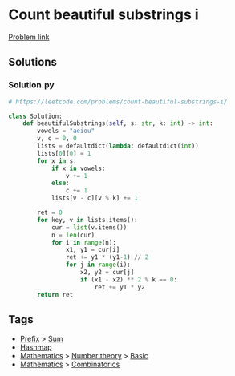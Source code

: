 # Count beautiful substrings i

[Problem link](https://leetcode.com/problems/count-beautiful-substrings-i/)

## Solutions


### Solution.py
```py
# https://leetcode.com/problems/count-beautiful-substrings-i/

class Solution:
    def beautifulSubstrings(self, s: str, k: int) -> int:
        vowels = "aeiou"
        v, c = 0, 0
        lists = defaultdict(lambda: defaultdict(int))
        lists[0][0] = 1
        for x in s:
            if x in vowels:
                v += 1
            else:
                c += 1
            lists[v - c][v % k] += 1

        ret = 0
        for key, v in lists.items():
            cur = list(v.items())
            n = len(cur)
            for i in range(n):
                x1, y1 = cur[i]
                ret += y1 * (y1-1) // 2
                for j in range(i):
                    x2, y2 = cur[j]
                    if (x1 - x2) ** 2 % k == 0:
                        ret += y1 * y2
        return ret
```
## Tags

* [Prefix](/Collections/prefix.md#prefix) > [Sum](/Collections/prefix.md#sum)
* [Hashmap](/Collections/hashmap.md#hashmap)
* [Mathematics](/Collections/mathematics.md#mathematics) > [Number theory](/Collections/mathematics.md#number-theory) > [Basic](/Collections/mathematics.md#basic)
* [Mathematics](/Collections/mathematics.md#mathematics) > [Combinatorics](/Collections/mathematics.md#combinatorics)
